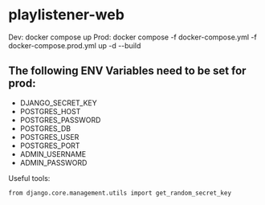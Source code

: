 # playlistener-web

Dev:
    docker compose up
Prod:
    docker compose -f docker-compose.yml -f docker-compose.prod.yml up -d --build

## The following ENV Variables need to be set for prod:
- DJANGO_SECRET_KEY
- POSTGRES_HOST
- POSTGRES_PASSWORD
- POSTGRES_DB
- POSTGRES_USER
- POSTGRES_PORT
- ADMIN_USERNAME
- ADMIN_PASSWORD

Useful tools:
    
    from django.core.management.utils import get_random_secret_key 